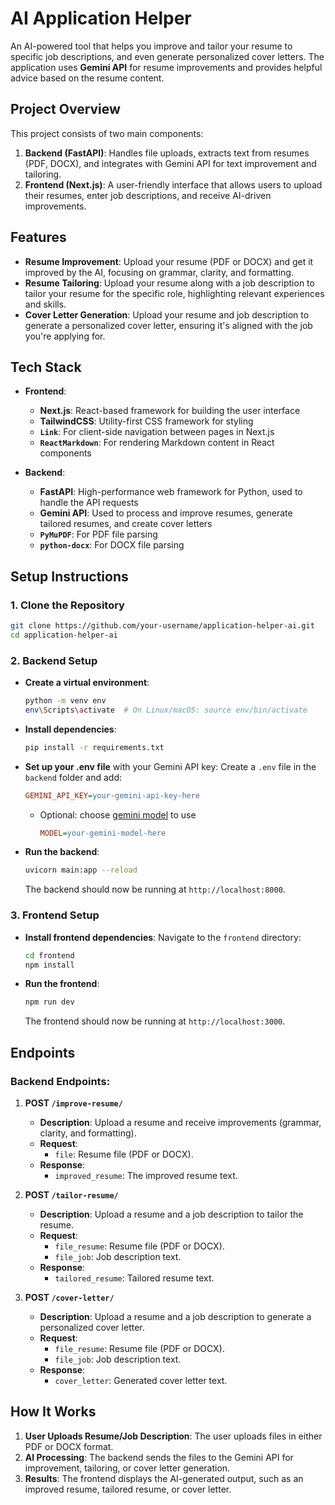 # **AI Application Helper**

An AI-powered tool that helps you improve and tailor your resume to specific job descriptions, and even generate personalized cover letters. The application uses **Gemini API** for resume improvements and provides helpful advice based on the resume content.

## **Project Overview**

This project consists of two main components:

1. **Backend (FastAPI)**: Handles file uploads, extracts text from resumes (PDF, DOCX), and integrates with Gemini API for text improvement and tailoring.
2. **Frontend (Next.js)**: A user-friendly interface that allows users to upload their resumes, enter job descriptions, and receive AI-driven improvements.

## **Features**

- **Resume Improvement**: Upload your resume (PDF or DOCX) and get it improved by the AI, focusing on grammar, clarity, and formatting.
- **Resume Tailoring**: Upload your resume along with a job description to tailor your resume for the specific role, highlighting relevant experiences and skills.
- **Cover Letter Generation**: Upload your resume and job description to generate a personalized cover letter, ensuring it's aligned with the job you're applying for.

## **Tech Stack**

- **Frontend**:  
  - **Next.js**: React-based framework for building the user interface
  - **TailwindCSS**: Utility-first CSS framework for styling
  - **`Link`**: For client-side navigation between pages in Next.js
  - **`ReactMarkdown`**: For rendering Markdown content in React components

- **Backend**:  
  - **FastAPI**: High-performance web framework for Python, used to handle the API requests
  - **Gemini API**: Used to process and improve resumes, generate tailored resumes, and create cover letters
  - **`PyMuPDF`**: For PDF file parsing
  - **`python-docx`**: For DOCX file parsing

## **Setup Instructions**

### **1. Clone the Repository**

```bash
git clone https://github.com/your-username/application-helper-ai.git
cd application-helper-ai
```

### **2. Backend Setup**

* **Create a virtual environment**:
    ```bash
    python -m venv env
    env\Scripts\activate  # On Linux/macOS: source env/bin/activate
    ```

* **Install dependencies**:
    ```bash
    pip install -r requirements.txt
    ```

* **Set up your .env file** with your Gemini API key:
    Create a `.env` file in the `backend` folder and add:
    ```ini
    GEMINI_API_KEY=your-gemini-api-key-here
    ```
  * Optional: choose [gemini model](https://ai.google.dev/gemini-api/docs/models) to use
    ```ini
    MODEL=your-gemini-model-here
    ```

* **Run the backend**:
    ```bash
    uvicorn main:app --reload
    ```
    The backend should now be running at `http://localhost:8000`.

### **3. Frontend Setup**

* **Install frontend dependencies**:
    Navigate to the `frontend` directory:
    ```bash
    cd frontend
    npm install
    ```

* **Run the frontend**:
    ```bash
    npm run dev
    ```
    The frontend should now be running at `http://localhost:3000`.

## **Endpoints**

### **Backend Endpoints**:

1. **POST `/improve-resume/`**
    * **Description**: Upload a resume and receive improvements (grammar, clarity, and formatting).
    * **Request**:
        - `file`: Resume file (PDF or DOCX).
    * **Response**:
        - `improved_resume`: The improved resume text.

2. **POST `/tailor-resume/`**
    * **Description**: Upload a resume and a job description to tailor the resume.
    * **Request**:
        - `file_resume`: Resume file (PDF or DOCX).
        - `file_job`: Job description text.
    * **Response**:
        - `tailored_resume`: Tailored resume text.

3. **POST `/cover-letter/`**
    * **Description**: Upload a resume and a job description to generate a personalized cover letter.
    * **Request**:
        - `file_resume`: Resume file (PDF or DOCX).
        - `file_job`: Job description text.
    * **Response**:
        - `cover_letter`: Generated cover letter text.

## **How It Works**

1. **User Uploads Resume/Job Description**: The user uploads files in either PDF or DOCX format.
2. **AI Processing**: The backend sends the files to the Gemini API for improvement, tailoring, or cover letter generation.
3. **Results**: The frontend displays the AI-generated output, such as an improved resume, tailored resume, or cover letter.

<!--
## **Example Use Cases**

- **Improving Resume**: Upload your resume to fix grammatical issues, improve wording, and enhance formatting.
- **Tailoring Resume to Job**: Upload both your resume and the job description to highlight the most relevant skills and experiences.
- **Generating Cover Letter**: Upload your resume and job description to generate a personalized cover letter that matches the job.
-->
